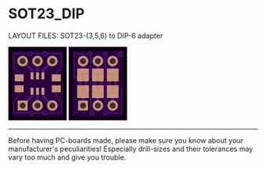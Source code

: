 
SOT23_DIP
===========

LAYOUT FILES: SOT23-(3,5,6) to DIP-6 adapter 

[![SOT23_DIP](/gerber_files/PNGs/SOT23_DIP__front_purple.png)](/gerber_files/PNGs/SOT23_DIP__front_purple.png)
[![SOT23_DIP](/gerber_files/PNGs/SOT23_DIP__back_purple.png)](/gerber_files/PNGs/SOT23_DIP__back_purple.png)


---

Before having PC-boards made, please make sure you know about your manufacturer's peculiarities!
Especially drill-sizes and their tolerances may vary too much and give you trouble.

